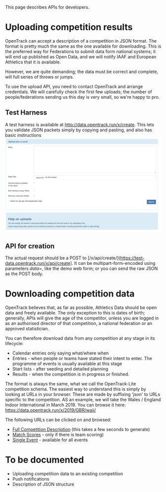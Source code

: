 <!-- TITLE: API Documentation -->
<!-- SUBTITLE: For software developers -->

This page describes APIs for developers.

# Uploading competition results
OpenTrack can accept a description of a competition in JSON format.  The format is pretty much the same as the one available for downloading.  This is the preferred way for Federations to submit data form national systems; it will end up published as Open Data, and we will notify IAAF and European Athletics that it is available.

However, we are quite demanding; the data must be correct and complete, will full series of throws or jumps.

To use the upload API, you need to contact OpenTrack and arrange credentials.  We will carefully check the first few uploads; the number of people/federations sending us this day is very small, so we're happy to pro.

## Test Harness
A test harness is available at http://data.opentrack.run/x/create.  This lets you validate JSON packets simply by copying and pasting, and also has basic instructions
![Upload Harness](/uploads/upload-harness.png "Upload Harness")

## API for creation
The actual request should be a POST to [/x/api/create/](https://test-data.opentrack.run/x/api/create].  It can be multipart-form-encoded using parameters *data=<json>*, like the demo web form; or you can send the raw JSON as the POST body.


# Downloading competition data

OpenTrack believes that, as far as possible, Athletics Data should be open data and freely available. The only exception to this is dates of birth; generally, APIs will give the age of the competitor, unless you are logged in as an authorised director of that competition, a national federation or an approved statistician. 

You can therefore download data from any competition at any stage in its lifecycle:  
* Calendar entries only saying what/where when
* Entries - when people or teams have stated their intent to enter.  The programme of events is usually available at this stage
* Start lists - after seeding and detailed planning
* Results - when the competition is in progress or finished.

The format is always the same, what we call the OpenTrack-Lite competition schema.  The easiest way to understand this is simply by looking at URLs in your browser.  These are made by suffixing 'json' to URLs specific to the competition.  AS an example, we will take the Wales / England Indoor International in March 2019.  You can browse it here:
	https://data.opentrack.run/x/2019/GBR/waii/


The following URLs can be clicked on and browsed:
* [Full Competition Description](https://data.opentrack.run/x/2019/GBR/waii/json/) (this takes a few seconds to generate)	
* [Match Scores](https://data.opentrack.run/x/2019/GBR/waii/scores/json/) - only if there is team scoring)	
* [Single Event](https://data.opentrack.run/x/2019/GBR/waii/event/F01/1/1/json/) - available for all events	


# To be documented
* Uploading competition data to an existing competition
* Push notifications
* Description of JSON structure